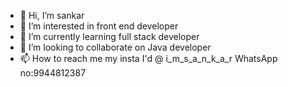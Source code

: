 - 👋 Hi, I’m sankar
- 👀 I’m interested in front end developer 
- 🌱 I’m currently learning full stack developer 
- 💞️ I’m looking to collaborate on Java developer 
- 📫 How to reach me my insta I'd @ i_m_s_a_n_k_a_r
WhatsApp no:9944812387
